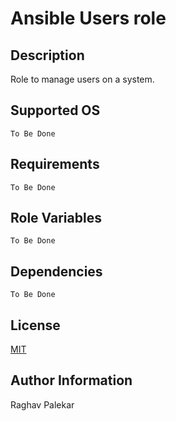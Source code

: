 # Ansible Users role

## Description
Role to manage users on a system.

## Supported OS

`To Be Done`

## Requirements

`To Be Done`

## Role Variables

`To Be Done`

## Dependencies

`To Be Done`

## License

[MIT](http://opensource.org/licenses/MIT)

## Author Information

Raghav Palekar
